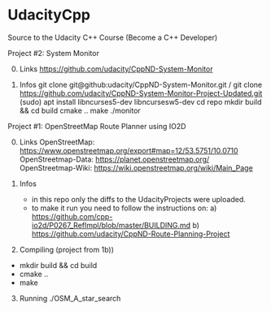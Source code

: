 # UdacityCpp
Source to the Udacity C++ Course (Become a C++ Developer)

Project #2: System Monitor

0. Links
   https://github.com/udacity/CppND-System-Monitor 

1. Infos
   git clone git@github:udacity/CppND-System-Monitor.git / git clone https://github.com/udacity/CppND-System-Monitor-Project-Updated.git 
   (sudo) apt install libncurses5-dev libncursesw5-dev
   cd repo
   mkdir build && cd build
   cmake ..
   make
   ./monitor

Project #1: OpenStreetMap Route Planner using IO2D

0. Links
   OpenStreetMap: https://www.openstreetmap.org/export#map=12/53.5751/10.0710
   OpenStreetmap-Data: https://planet.openstreetmap.org/
   OpenStreetmap-Wiki: https://wiki.openstreetmap.org/wiki/Main_Page

1. Infos
   - in this repo only the diffs to the UdacityProjects were uploaded.
   - to make it run you need to follow the instructions on: 
      a) https://github.com/cpp-io2d/P0267_RefImpl/blob/master/BUILDING.md
      b) https://github.com/udacity/CppND-Route-Planning-Project

2. Compiling (project from 1b))
  - mkdir build && cd build
  - cmake ..
  - make

3. Running
  ./OSM_A_star_search
